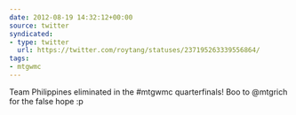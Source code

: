 ```yaml
---
date: 2012-08-19 14:32:12+00:00
source: twitter
syndicated:
- type: twitter
  url: https://twitter.com/roytang/statuses/237195263339556864/
tags:
- mtgwmc
---
```


Team Philippines eliminated in the #mtgwmc quarterfinals!  Boo to @mtgrich for the false hope :p